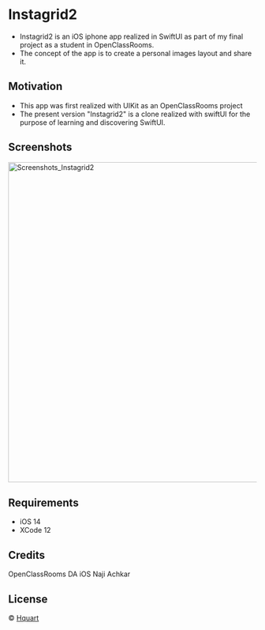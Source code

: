 # Instagrid2

* Instagrid2 is an iOS iphone app realized in SwiftUI as part of my final project as a student in OpenClassRooms.
* The concept of the app is to create a personal images layout and share it.

## Motivation

* This app was first realized with UIKit as an OpenClassRooms project
* The present version "Instagrid2" is a clone realized with swiftUI for the purpose of learning and discovering SwiftUI.

## Screenshots

<img width="648" alt="Screenshots_Instagrid2" src="https://user-images.githubusercontent.com/39113497/124933618-5118c180-e004-11eb-995e-9627595c757d.png">

## Requirements

* iOS 14
* XCode 12

## Credits

OpenClassRooms DA iOS 
Naji Achkar 

## License

© [Hquart](https://github.com/Hquart/)



